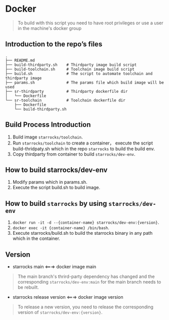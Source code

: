 # Docker 

> To build with this script you need to have root privileges or use a user in the machine's docker group

## Introduction to the repo’s files

```
.
├── README.md
├── build-thirdparty.sh    # Thirdparty image build script
├── build-toolchain.sh     # Toolchain image build script
├── build.sh               # The script to automate toolchain and thirdparty image
├── params.sh              # The params file which build image will be used
├── sr-thirdparty          # Thirdparty dockerfile dir
│   └── Dockerfile
└── sr-toolchain           # Toolchain dockerfile dir
    ├── Dockerfile
    └── build-thirdparty.sh
```
## Build Process Introduction

1. Build image `starrocks/toolchain`.
2. Run `starrocks/toolchain` to create a container， execute the script build-thridpaty.sh which in the repo `starrocks` to build the build env.
3. Copy thirdparty from container to build `starrocks/dev-env`.

## How to build starrocks/dev-env

1. Modify params which in params.sh.
2. Execute the script build.sh to build image.

## How to build `starrocks` by using `starrocks/dev-env`

1. `docker run -it -d --{container-name} starrocks/dev-env:{version}`.
2. `docker exec -it {container-name} /bin/bash`.
3. Execute starrocks/build.sh to build the starrocks binary in any path which in the container.

## Version

- starrocks main <===> docker image main
> The main branch's thrird-party dependency has changed and the corresponding `starrocks/dev-env:main` for the main branch needs to be rebuilt.
- starrocks release version <===> docker image version
> To release a new version, you need to release the corresponding version of `starrocks/dev-env:{version}`.


